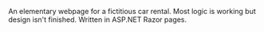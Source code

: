 An elementary webpage for a fictitious car rental. Most logic is working but design isn't finished. Written in ASP.NET Razor pages.
